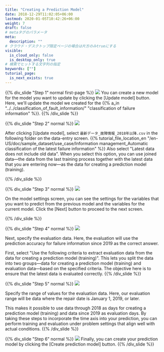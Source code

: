 ```yaml
---
title: "Creating a Prediction Model"
date: 2018-12-29T11:02:05+06:00
lastmod: 2020-01-05T10:42:26+06:00
weight: 7
draft: false
# metaタグのパラメータ
meta:
  description: ""
# クラウド・デスクトップ限定ページの場合は片方のみtrueにする
visible:
  is_cloud_only: false
  is_desktop_only: true
# 検索でヒットする文字列の指定
keywords: [""]
tutorial_page:
  is_next_exists: true
---
```


{{% div_slide "Step 1" normal first-page %}}
![](../img_en/t_slide6.png)
You can create a new model for the model you want to update by clicking the [Update model] button.
Here, we'll update the model we created for the {{% a_in "../../classification_of_fault_information/" "classification of failure information" %}}.
{{% /div_slide %}}

{{% div_slide "Step 2" normal %}}
![](../img_en/t_slide7.png)

After clicking [Update model],
select `最新データ_故障情報_2018年以降.csv` in the following folder on the data-entry screen.
{{% tutorial_file_location_en "/en-US/doc/sample_dataset/use_case/Information management_Automatic classification of the latest failure information" %}}
Also select "Latest data does not include old data".
When you select this option, you can use joined data—the data from the last training process together with the latest data that you are entering now—as the data for creating a prediction model (training).

{{% /div_slide %}}

{{% div_slide "Step 3" normal %}}
![](../img_en/t_slide8.png)

On the model settings screen, you can see the settings for the variables that you want to predict from the previous model and the variables for the current model.
Click the [Next] button to proceed to the next screen.

{{% /div_slide %}}

{{% div_slide "Step 4" normal %}}
![](../img_en/t_slide9.png)

Next, specify the evaluation data. Here, the evaluation will use the prediction accuracy for failure information since 2019 as the correct answer.<br/>

First, select "Use the following criteria to extract evaluation data from the data for creating a prediction model (training)". This lets you split the data into two groups—data for creating a prediction model (training) and evaluation data—based on
the specified criteria. The objective here is to ensure that the latest data is evaluated correctly.
{{% /div_slide %}}

{{% div_slide "Step 5" normal %}}
![](../img_en/t_slide10.png)

Specify the range of values for the evaluation data. Here, our evaluation range will be data where the repair date is January 1, 2019, or later.<br/>

This makes it possible to use data through 2018 as days for creating a prediction model (training) and data since 2019 as evaluation days.
By taking these steps to incorporate the time axis into your prediction, you can perform training and evaluation under problem settings that align well with actual conditions.
{{% /div_slide %}}

{{% div_slide "Step 6" normal %}}
![](../img_en/t_slide18.png)
Finally, you can create your prediction model by clicking the [Create prediction model] button.
{{% /div_slide %}}
